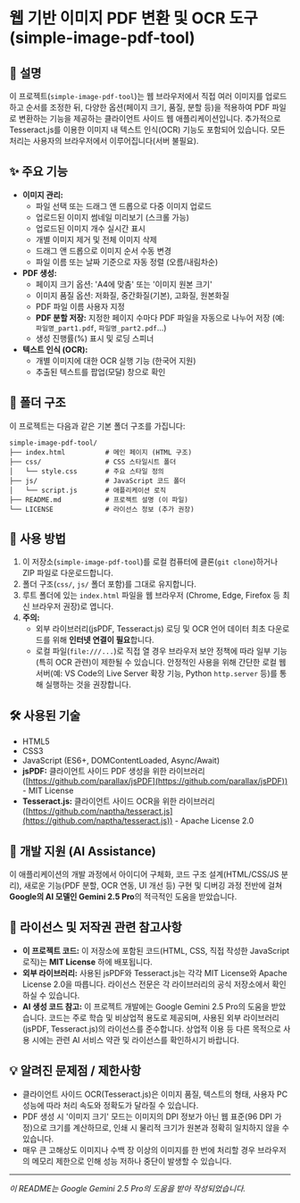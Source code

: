 # 웹 기반 이미지 PDF 변환 및 OCR 도구 (simple-image-pdf-tool)

## 📜 설명

이 프로젝트(`simple-image-pdf-tool`)는 웹 브라우저에서 직접 여러 이미지를 업로드하고 순서를 조정한 뒤, 다양한 옵션(페이지 크기, 품질, 분할 등)을 적용하여 PDF 파일로 변환하는 기능을 제공하는 클라이언트 사이드 웹 애플리케이션입니다. 추가적으로 Tesseract.js를 이용한 이미지 내 텍스트 인식(OCR) 기능도 포함되어 있습니다. 모든 처리는 사용자의 브라우저에서 이루어집니다(서버 불필요).

## ✨ 주요 기능

* **이미지 관리:**
    * 파일 선택 또는 드래그 앤 드롭으로 다중 이미지 업로드
    * 업로드된 이미지 썸네일 미리보기 (스크롤 가능)
    * 업로드된 이미지 개수 실시간 표시
    * 개별 이미지 제거 및 전체 이미지 삭제
    * 드래그 앤 드롭으로 이미지 순서 수동 변경
    * 파일 이름 또는 날짜 기준으로 자동 정렬 (오름/내림차순)
* **PDF 생성:**
    * 페이지 크기 옵션: 'A4에 맞춤' 또는 '이미지 원본 크기'
    * 이미지 품질 옵션: 저화질, 중간화질(기본), 고화질, 원본화질
    * PDF 파일 이름 사용자 지정
    * **PDF 분할 저장:** 지정한 페이지 수마다 PDF 파일을 자동으로 나누어 저장 (예: `파일명_part1.pdf`, `파일명_part2.pdf`...)
    * 생성 진행률(%) 표시 및 로딩 스피너
* **텍스트 인식 (OCR):**
    * 개별 이미지에 대한 OCR 실행 기능 (한국어 지원)
    * 추출된 텍스트를 팝업(모달) 창으로 확인

## 📁 폴더 구조

이 프로젝트는 다음과 같은 기본 폴더 구조를 가집니다:
```text
simple-image-pdf-tool/
├── index.html          # 메인 페이지 (HTML 구조)
├── css/                # CSS 스타일시트 폴더
│   └── style.css       # 주요 스타일 정의
├── js/                 # JavaScript 코드 폴더
│   └── script.js       # 애플리케이션 로직
├── README.md           # 프로젝트 설명 (이 파일)
└── LICENSE             # 라이선스 정보 (추가 권장)    
```
## 🚀 사용 방법

1.  이 저장소(`simple-image-pdf-tool`)를 로컬 컴퓨터에 클론(`git clone`)하거나 ZIP 파일로 다운로드합니다.
2.  폴더 구조(`css/`, `js/` 폴더 포함)를 그대로 유지합니다.
3.  루트 폴더에 있는 `index.html` 파일을 웹 브라우저 (Chrome, Edge, Firefox 등 최신 브라우저 권장)로 엽니다.
4.  **주의:**
    * 외부 라이브러리(jsPDF, Tesseract.js) 로딩 및 OCR 언어 데이터 최초 다운로드를 위해 **인터넷 연결이 필요**합니다.
    * 로컬 파일(`file:///...`)로 직접 열 경우 브라우저 보안 정책에 따라 일부 기능(특히 OCR 관련)이 제한될 수 있습니다. 안정적인 사용을 위해 간단한 로컬 웹 서버(예: VS Code의 Live Server 확장 기능, Python `http.server` 등)를 통해 실행하는 것을 권장합니다.

## 🛠️ 사용된 기술

* HTML5
* CSS3
* JavaScript (ES6+, DOMContentLoaded, Async/Await)
* **jsPDF:** 클라이언트 사이드 PDF 생성을 위한 라이브러리 ([https://github.com/parallax/jsPDF](https://github.com/parallax/jsPDF)) - MIT License
* **Tesseract.js:** 클라이언트 사이드 OCR을 위한 라이브러리 ([https://github.com/naptha/tesseract.js](https://github.com/naptha/tesseract.js)) - Apache License 2.0

## 🤖 개발 지원 (AI Assistance)

이 애플리케이션의 개발 과정에서 아이디어 구체화, 코드 구조 설계(HTML/CSS/JS 분리), 새로운 기능(PDF 분할, OCR 연동, UI 개선 등) 구현 및 디버깅 과정 전반에 걸쳐 **Google의 AI 모델인 Gemini 2.5 Pro**의 적극적인 도움을 받았습니다.

## 📄 라이선스 및 저작권 관련 참고사항

* **이 프로젝트 코드:** 이 저장소에 포함된 코드(HTML, CSS, 직접 작성한 JavaScript 로직)는 **MIT License** 하에 배포됩니다.
* **외부 라이브러리:** 사용된 jsPDF와 Tesseract.js는 각각 MIT License와 Apache License 2.0을 따릅니다. 라이선스 전문은 각 라이브러리의 공식 저장소에서 확인하실 수 있습니다. 
* **AI 생성 코드 참고:** 이 프로젝트 개발에는 Google Gemini 2.5 Pro의 도움을 받았습니다. 코드는 주로 학습 및 비상업적 용도로 제공되며, 사용된 외부 라이브러리(jsPDF, Tesseract.js)의 라이선스를 준수합니다. 상업적 이용 등 다른 목적으로 사용 시에는 관련 AI 서비스 약관 및 라이선스를 확인하시기 바랍니다.

## 💡 알려진 문제점 / 제한사항

* 클라이언트 사이드 OCR(Tesseract.js)은 이미지 품질, 텍스트의 형태, 사용자 PC 성능에 따라 처리 속도와 정확도가 달라질 수 있습니다.
* PDF 생성 시 '이미지 크기' 모드는 이미지의 DPI 정보가 아닌 웹 표준(96 DPI 가정)으로 크기를 계산하므로, 인쇄 시 물리적 크기가 원본과 정확히 일치하지 않을 수 있습니다.
* 매우 큰 고해상도 이미지나 수백 장 이상의 이미지를 한 번에 처리할 경우 브라우저의 메모리 제한으로 인해 성능 저하나 중단이 발생할 수 있습니다.

---

*이 README는 Google Gemini 2.5 Pro의 도움을 받아 작성되었습니다.*
